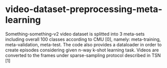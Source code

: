 # video-dataset-preprocessing-meta-learning
Something-something-v2 video dataset is splitted into 3 meta-sets including overall 100 classes according to CMU [0], namely: meta-training, meta-validation, meta-test. The code also provides a dataloader in order to create episodes considering given n-way k-shot learning task. Videos are converted to the frames under sparse-sampling protocol described in TSN [1]
